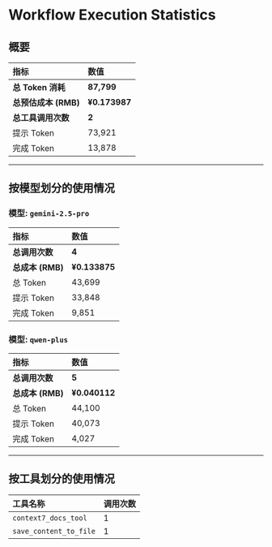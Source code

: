 # Workflow Execution Statistics

## 概要

| 指标 | 数值 |
| :--- | :--- |
| **总 Token 消耗** | **87,799** |
| **总预估成本 (RMB)** | **¥0.173987** |
| **总工具调用次数** | **2** |
| 提示 Token | 73,921 |
| 完成 Token | 13,878 |

---

## 按模型划分的使用情况


### 模型: `gemini-2.5-pro`

| 指标 | 数值 |
| :--- | :--- |
| **总调用次数** | **4** |
| **总成本 (RMB)** | **¥0.133875** |
| 总 Token | 43,699 |
| 提示 Token | 33,848 |
| 完成 Token | 9,851 |

### 模型: `qwen-plus`

| 指标 | 数值 |
| :--- | :--- |
| **总调用次数** | **5** |
| **总成本 (RMB)** | **¥0.040112** |
| 总 Token | 44,100 |
| 提示 Token | 40,073 |
| 完成 Token | 4,027 |

---

## 按工具划分的使用情况

| 工具名称 | 调用次数 |
| :--- | :--- |
| `context7_docs_tool` | 1 |
| `save_content_to_file` | 1 |
